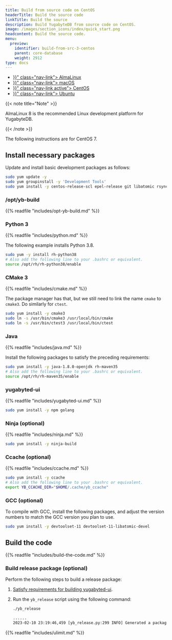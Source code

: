 ```yaml
---
title: Build from source code on CentOS
headerTitle: Build the source code
linkTitle: Build the source
description: Build YugabyteDB from source code on CentOS.
image: /images/section_icons/index/quick_start.png
headcontent: Build the source code.
menu:
  preview:
    identifier: build-from-src-3-centos
    parent: core-database
    weight: 2912
type: docs
---
```


<ul class="nav nav-tabs-alt nav-tabs-yb">

  <li >
    <a href="{{< relref "./build-from-src-almalinux.md" >}}" class="nav-link">
      <i class="fa-brands fa-linux" aria-hidden="true"></i>
      AlmaLinux
    </a>
  </li>

  <li >
    <a href="{{< relref "./build-from-src-macos.md" >}}" class="nav-link">
      <i class="fa-brands fa-apple" aria-hidden="true"></i>
      macOS
    </a>
  </li>

  <li >
    <a href="{{< relref "./build-from-src-centos.md" >}}" class="nav-link active">
      <i class="fa-brands fa-linux" aria-hidden="true"></i>
      CentOS
    </a>
  </li>

  <li >
    <a href="{{< relref "./build-from-src-ubuntu.md" >}}" class="nav-link">
      <i class="fa-brands fa-linux" aria-hidden="true"></i>
      Ubuntu
    </a>
  </li>

</ul>

{{< note title="Note" >}}

AlmaLinux 8 is the recommended Linux development platform for YugabyteDB.

{{< /note >}}

The following instructions are for CentOS 7.

## Install necessary packages

Update and install basic development packages as follows:

```sh
sudo yum update -y
sudo yum groupinstall -y 'Development Tools'
sudo yum install -y centos-release-scl epel-release git libatomic rsync which
```

### /opt/yb-build

{{% readfile "includes/opt-yb-build.md" %}}

### Python 3

{{% readfile "includes/python.md" %}}

The following example installs Python 3.8.

```sh
sudo yum -y install rh-python38
# Also add the following line to your .bashrc or equivalent.
source /opt/rh/rh-python38/enable
```

### CMake 3

{{% readfile "includes/cmake.md" %}}

The package manager has that, but we still need to link the name `cmake` to `cmake3`.
Do similarly for `ctest`.

```sh
sudo yum install -y cmake3
sudo ln -s /usr/bin/cmake3 /usr/local/bin/cmake
sudo ln -s /usr/bin/ctest3 /usr/local/bin/ctest
```

### Java

{{% readfile "includes/java.md" %}}

Install the following packages to satisfy the preceding requirements:

```sh
sudo yum install -y java-1.8.0-openjdk rh-maven35
# Also add the following line to your .bashrc or equivalent.
source /opt/rh/rh-maven35/enable
```

### yugabyted-ui

{{% readfile "includes/yugabyted-ui.md" %}}

```sh
sudo yum install -y npm golang
```

### Ninja (optional)

{{% readfile "includes/ninja.md" %}}

```sh
sudo yum install -y ninja-build
```

### Ccache (optional)

{{% readfile "includes/ccache.md" %}}

```sh
sudo yum install -y ccache
# Also add the following line to your .bashrc or equivalent.
export YB_CCACHE_DIR="$HOME/.cache/yb_ccache"
```

### GCC (optional)

To compile with GCC, install the following packages, and adjust the version numbers to match the GCC version you plan to use.

```sh
sudo yum install -y devtoolset-11 devtoolset-11-libatomic-devel
```

## Build the code

{{% readfile "includes/build-the-code.md" %}}

### Build release package (optional)

Perform the following steps to build a release package:

1. [Satisfy requirements for building yugabyted-ui](#yugabyted-ui).
1. Run the `yb_release` script using the following command:

   ```sh
   ./yb_release
   ```

   ```output.sh
   ......
   2023-02-10 23:19:46,459 [yb_release.py:299 INFO] Generated a package at '/home/user/code/yugabyte-db/build/yugabyte-2.17.2.0-44b735cc69998d068d561f4b6f337b318fbc2424-release-clang15-centos-x86_64.tar.gz'
   ```

{{% readfile "includes/ulimit.md" %}}
